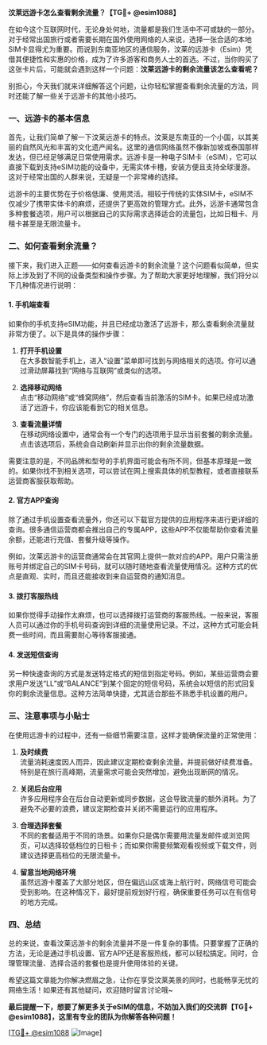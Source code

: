 **汶莱远游卡怎么查看剩余流量？【TG💪+ @esim1088】**

在如今这个互联网时代，无论身处何地，流量都是我们生活中不可或缺的一部分。对于经常出国旅行或者需要长期在国外使用网络的人来说，选择一张合适的本地SIM卡显得尤为重要。而说到东南亚地区的通信服务，汶莱的远游卡（Esim）凭借其便捷性和实惠的价格，成为了许多游客和商务人士的首选。不过，当你购买了这张卡片后，可能就会遇到这样一个问题：**汶莱远游卡的剩余流量该怎么查看呢？**

别担心，今天我们就来详细解答这个问题，让你轻松掌握查看剩余流量的方法，同时还能了解一些关于远游卡的其他小技巧。

### **一、远游卡的基本信息**

首先，让我们简单了解一下汶莱远游卡的特点。汶莱是东南亚的一个小国，以其美丽的自然风光和丰富的文化遗产闻名。这里的通信网络虽然不像新加坡或泰国那样发达，但已经足够满足日常使用需求。远游卡是一种电子SIM卡（eSIM），它可以直接下载到支持eSIM功能的设备中，无需实体卡槽，安装方便且支持全球漫游。这对于经常出国的人群来说，无疑是一个非常棒的选择。

远游卡的主要优势在于价格低廉、使用灵活。相较于传统的实体SIM卡，eSIM不仅减少了携带实体卡的麻烦，还提供了更高效的管理方式。此外，远游卡通常包含多种套餐选项，用户可以根据自己的实际需求选择适合的流量包，比如日租卡、月租卡甚至是无限流量卡。

### **二、如何查看剩余流量？**

接下来，我们进入正题——如何查看远游卡的剩余流量？这个问题看似简单，但实际上涉及到了不同的设备类型和操作步骤。为了帮助大家更好地理解，我们将分以下几种情况进行说明：

#### **1. 手机端查看**

如果你的手机支持eSIM功能，并且已经成功激活了远游卡，那么查看剩余流量就非常方便了。以下是具体的操作步骤：

1. **打开手机设置**  
   在大多数智能手机上，进入“设置”菜单即可找到与网络相关的选项。你可以通过滑动屏幕找到“网络与互联网”或类似的选项。

2. **选择移动网络**  
   点击“移动网络”或“蜂窝网络”，然后查看当前激活的SIM卡。如果已经成功激活了远游卡，你应该能看到它的相关信息。

3. **查看流量详情**  
   在移动网络设置中，通常会有一个专门的选项用于显示当前套餐的剩余流量。点击该选项后，系统会自动刷新并显示出你的剩余流量数据。

需要注意的是，不同品牌和型号的手机界面可能会有所不同，但基本原理是一致的。如果你找不到相关选项，可以尝试在网上搜索具体的机型教程，或者直接联系运营商客服获取帮助。

#### **2. 官方APP查询**

除了通过手机设置查看流量外，你还可以下载官方提供的应用程序来进行更详细的查询。很多通信运营商都会推出自己的专属APP，这些APP不仅能帮助你查看流量余额，还能进行充值、套餐升级等操作。

例如，汶莱远游卡的运营商通常会在其官网上提供一款对应的APP。用户只需注册账号并绑定自己的SIM卡号码，就可以随时随地查看流量使用情况。这种方式的优点是直观、实时，而且还能接收到来自运营商的通知消息。

#### **3. 拨打客服热线**

如果你觉得手动操作太麻烦，也可以选择拨打运营商的客服热线。一般来说，客服人员可以通过你的手机号码查询到详细的流量使用记录。不过，这种方式可能会耗费一些时间，而且需要耐心等待客服接通。

#### **4. 发送短信查询**

另一种快速查询的方式是发送特定格式的短信到指定号码。例如，某些运营商会要求用户发送“LL”或“BALANCE”到某个固定的短信号码，系统会以短信的形式回复你的剩余流量信息。这种方法简单快捷，尤其适合那些不熟悉手机设置的用户。

### **三、注意事项与小贴士**

在使用远游卡的过程中，还有一些细节需要注意，这样才能确保流量的正常使用：

1. **及时续费**  
   流量消耗速度因人而异，因此建议定期检查剩余流量，并提前做好续费准备。特别是在旅行高峰期，流量需求可能会突然增加，避免出现断网的情况。

2. **关闭后台应用**  
   许多应用程序会在后台自动更新或同步数据，这会导致流量的额外消耗。为了避免不必要的浪费，建议定期检查并关闭不需要运行的应用程序。

3. **合理选择套餐**  
   不同的套餐适用于不同的场景。如果你只是偶尔需要用流量发邮件或浏览网页，可以选择较低档位的日租卡；而如果你需要频繁观看视频或下载文件，则建议选择更高档位的无限流量卡。

4. **留意当地网络环境**  
   虽然远游卡覆盖了大部分地区，但在偏远山区或海上航行时，网络信号可能会受到影响。在这种情况下，最好提前规划好行程，确保重要任务可以在有信号的地方完成。

### **四、总结**

总的来说，查看汶莱远游卡的剩余流量并不是一件复杂的事情。只要掌握了正确的方法，无论是通过手机设置、官方APP还是客服热线，都可以轻松搞定。同时，合理管理流量、选择合适的套餐也是提升使用体验的关键。

希望这篇文章能为你解决燃眉之急，让你在享受汶莱美景的同时，也能畅享无忧的网络生活！如果还有其他疑问，欢迎随时留言讨论哦~  

**最后提醒一下，想要了解更多关于eSIM的信息，不妨加入我们的交流群【TG💪+ @esim1088】，这里有专业的团队为你解答各种问题！** 

[[TG💪+ @esim1088](https://t.me/s/esim1088) ![Image](https://i.postimg.cc/4NQfJmqS/Snipaste-2025-05-13-00-14-12.png)]